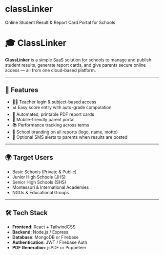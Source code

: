 # classLinker
Online Student Result &amp; Report Card Portal for Schools

# 🎓 ClassLinker

**ClassLinker** is a simple SaaS solution for schools to manage and publish student results, generate report cards, and give parents secure online access — all from one cloud-based platform.

---

## 🚀 Features

- 👨‍🏫 Teacher login & subject-based access
- 📊 Easy score entry with auto-grade computation
- 🧾 Automated, printable PDF report cards
- 📱 Mobile-friendly parent portal
- 📚 Performance tracking across terms
- 🎨 School branding on all reports (logo, name, motto)
- 🔔 Optional SMS alerts to parents when results are posted

---

## 🌍 Target Users

- Basic Schools (Private & Public)
- Junior High Schools (JHS)
- Senior High Schools (SHS)
- Montessori & International Academies
- NGOs & Educational Groups

---

## 🛠️ Tech Stack

- **Frontend**: React + TailwindCSS  
- **Backend**: Node.js / Express  
- **Database**: MongoDB or Firebase  
- **Authentication**: JWT / Firebase Auth  
- **PDF Generation**: jsPDF or Puppeteer  


